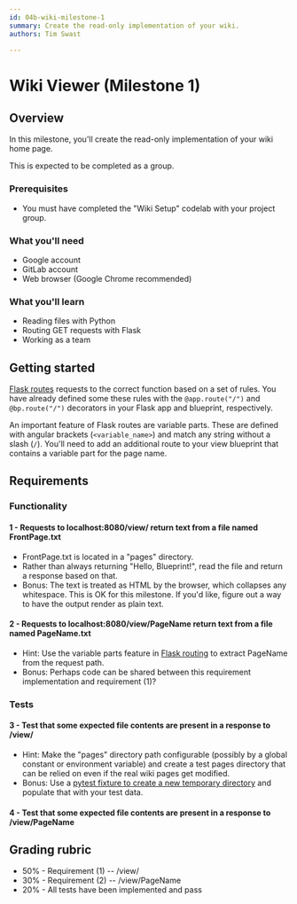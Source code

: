```yaml
---
id: 04b-wiki-milestone-1
summary: Create the read-only implementation of your wiki.
authors: Tim Swast

---
```


# Wiki Viewer (Milestone 1)




## Overview



In this milestone, you'll create the read-only implementation of your wiki home page.

This is expected to be completed as a group.

### Prerequisites

* You must have completed the "Wiki Setup" codelab with your project group.

### What you'll need

* Google account
* GitLab account
* Web browser (Google Chrome recommended)

### What you'll learn

* Reading files with Python
* Routing GET requests with Flask
* Working as a team


## Getting started



[Flask routes](https://flask.palletsprojects.com/en/1.1.x/api/#url-route-registrations) requests to the correct function based on a set of rules. You have already defined some these rules with the `@app.route("/")` and `@bp.route("/")` decorators in your Flask app and blueprint, respectively.

An important feature of Flask routes are variable parts. These are defined with angular brackets (`<variable_name>`) and match any string without a slash (`/`). You'll need to add an additional route to your view blueprint that contains a variable part for the page name.


## Requirements



### Functionality

#### 1 - Requests to localhost:8080/view/ return text from a file named FrontPage.txt

* FrontPage.txt is located in a "pages" directory.
* Rather than always returning "Hello, Blueprint!", read the file and return a response based on that.
* Bonus: The text is treated as HTML by the browser, which collapses any whitespace. This is OK for this milestone. If you'd like, figure out a way to have the output render as plain text.

#### 2 - Requests to localhost:8080/view/PageName return text from a file named PageName.txt

* Hint: Use the variable parts feature in  [Flask routing](https://flask.palletsprojects.com/en/1.1.x/api/#url-route-registrations) to extract PageName from the request path.
* Bonus: Perhaps code can be shared between this requirement implementation and requirement (1)?

### Tests

#### 3 - Test that some expected file contents are present in a response to /view/

* Hint: Make the "pages" directory path configurable (possibly by a global constant or environment variable) and create a test pages directory that can be relied on even if the real wiki pages get modified.
* Bonus: Use a  [pytest fixture to create a new temporary directory](https://docs.pytest.org/en/6.2.x/tmpdir.html#the-tmp-path-fixture) and populate that with your test data.

#### 4 - Test that some expected file contents are present in a response to /view/PageName


## Grading rubric



* 50% - Requirement (1) -- /view/
* 30% - Requirement (2) -- /view/PageName
* 20% - All tests have been implemented and pass


